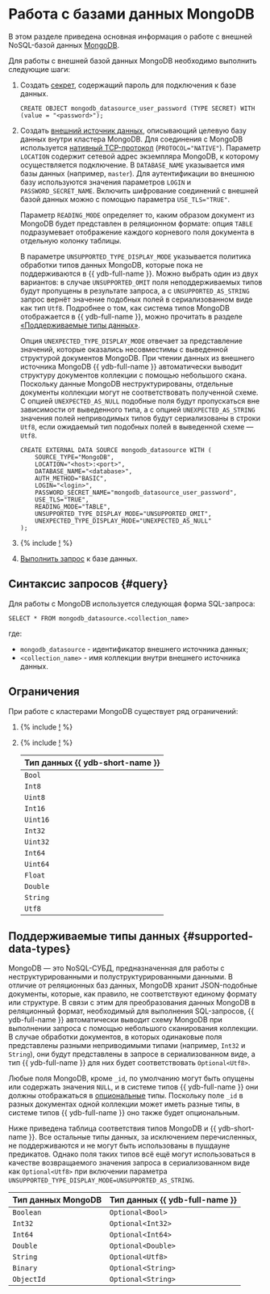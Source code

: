 # Работа с базами данных MongoDB

В этом разделе приведена основная информация о работе с внешней NoSQL-базой данных [MongoDB](https://www.mongodb.com/).

Для работы с внешней базой данных MongoDB необходимо выполнить следующие шаги:

1. Создать [секрет](../datamodel/secrets.md), содержащий пароль для подключения к базе данных.

    ```yql
    CREATE OBJECT mongodb_datasource_user_password (TYPE SECRET) WITH (value = "<password>");
    ```

1. Создать [внешний источник данных](../datamodel/external_data_source.md), описывающий целевую базу данных внутри кластера MongoDB. Для соединения с MongoDB используется [нативный TCP-протокол](https://www.mongodb.com/docs/manual/reference/mongodb-wire-protocol/) (`PROTOCOL="NATIVE"`). Параметр `LOCATION` содержит сетевой адрес экземпляра MongoDB, к которому осуществляется подключение. В `DATABASE_NAME` указывается имя базы данных (например, `master`). Для аутентификации во внешнюю базу используются значения параметров `LOGIN` и `PASSWORD_SECRET_NAME`. Включить шифрование соединений с внешней базой данных можно с помощью параметра `USE_TLS="TRUE"`.

    Параметр `READING_MODE` определяет то, каким образом документ из MongoDB будет представлен в реляционном формате: опция `TABLE` подразумевает отображение каждого корневого поля документа в отдельную колонку таблицы.

    В параметре `UNSUPPORTED_TYPE_DISPLAY_MODE` указывается политика обработки типов данных MongoDB, которые пока не поддерживаются в {{ ydb-full-name }}. Можно выбрать один из двух вариантов: в случае `UNSUPPORTED_OMIT` поля неподдерживаемых типов будут пропущены в результате запроса, а с `UNSUPPORTED_AS_STRING` запрос вернёт значение подобных полей в сериализованном виде как тип `Utf8`. Подробнее о том, как система типов MongoDB отображается в {{ ydb-full-name }}, можно прочитать в разделе [«Поддерживаемые типы данных»](#supported-data-types).

    Опция `UNEXPECTED_TYPE_DISPLAY_MODE` отвечает за представление значений, которые оказались несовместимы с выведенной структурой документов MongoDB. При чтении данных из внешнего источника MongoDB {{ ydb-full-name }} автоматически выводит структуру документов коллекции с помощью небольшого скана. Поскольку данные MongoDB неструктурированы, отдельные документы коллекции могут не соответствовать полученной схеме. С опцией `UNEXPECTED_AS_NULL` подобные поля будут пропускаться вне зависимости от выведенного типа, а с опцией `UNEXPECTED_AS_STRING` значения полей неприводимых типов будут сериализованы в строки `Utf8`, если ожидаемый тип подобных полей в выведенной схеме — `Utf8`.

    ```yql
    CREATE EXTERNAL DATA SOURCE mongodb_datasource WITH (
        SOURCE_TYPE="MongoDB",
        LOCATION="<host>:<port>",
        DATABASE_NAME="<database>",
        AUTH_METHOD="BASIC",
        LOGIN="<login>",
        PASSWORD_SECRET_NAME="mongodb_datasource_user_password",
        USE_TLS="TRUE",
        READING_MODE="TABLE",
        UNSUPPORTED_TYPE_DISPLAY_MODE="UNSUPPORTED_OMIT",
        UNEXPECTED_TYPE_DISPLAY_MODE="UNEXPECTED_AS_NULL"
    );
    ```

1. {% include [!](_includes/connector_deployment.md) %}
1. [Выполнить запрос](#query) к базе данных.

## Синтаксис запросов {#query}

Для работы с MongoDB используется следующая форма SQL-запроса:

```yql
SELECT * FROM mongodb_datasource.<collection_name>
```

где:

- `mongodb_datasource` - идентификатор внешнего источника данных;
- `<collection_name>` - имя коллекции внутри внешнего источника данных.

## Ограничения

При работе с кластерами MongoDB существует ряд ограничений:

1. {% include [!](_includes/supported_requests.md) %}
1. {% include [!](_includes/predicate_pushdown.md) %}

    |Тип данных {{ ydb-short-name }}|
    |----|
    |`Bool`|
    |`Int8`|
    |`Uint8`|
    |`Int16`|
    |`Uint16`|
    |`Int32`|
    |`Uint32`|
    |`Int64`|
    |`Uint64`|
    |`Float`|
    |`Double`|
    |`String`|
    |`Utf8`|

## Поддерживаемые типы данных {#supported-data-types}

MongoDB — это NoSQL-СУБД, предназначенная для работы с неструктурированными и полуструктурированными данными. В отличие от реляционных баз данных, MongoDB хранит JSON-подобные документы, которые, как правило, не соответствуют единому формату или структуре. В связи с этим для преобразования данных MongoDB в реляционный формат, необходимый для выполнения SQL-запросов, {{ ydb-full-name }} автоматически выводит схему MongoDB при выполнении запроса с помощью небольшого сканирования коллекции. В случае обработки документов, в которых одинаковые поля представлены разными неприводимыми типами (например, `Int32` и `String`), они будут представлены в запросе в сериализованном виде, а тип {{ ydb-full-name }} для них будет соответствовать `Optional<Utf8>`.

Любые поля MongoDB, кроме `_id`, по умолчанию могут быть опущены или содержать значения `NULL`, и в системе типов {{ ydb-full-name }} они должны отображаться в [опциональные](../../yql/reference/types/optional.md) типы. Поскольку поле `_id` в разных документах одной коллекции может иметь разные типы, в системе типов {{ ydb-full-name }} оно также будет опциональным.

Ниже приведена таблица соответствия типов MongoDB и {{ ydb-short-name }}. Все остальные типы данных, за исключением перечисленных, не поддерживаются и не могут быть использованы в пушдауне предикатов. Однако поля таких типов всё ещё могут использоваться в качестве возвращаемого значения запроса в сериализованном виде как `Optional<Utf8>` при включении параметра `UNSUPPORTED_TYPE_DISPLAY_MODE=UNSUPPORTED_AS_STRING`.

|Тип данных MongoDB|Тип данных {{ ydb-full-name }}
|---|---|
|`Boolean`|`Optional<Bool>`|
|`Int32`|`Optional<Int32>`|
|`Int64`|`Optional<Int64>`|
|`Double`|`Optional<Double>`|
|`String`|`Optional<Utf8>`|
|`Binary`|`Optional<String>`|
|`ObjectId`|`Optional<String>`|
